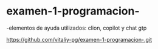 # examen-1-programacion-

-elementos de ayuda utilizados: clion, copilot y chat gtp

https://github.com/vitaliy-pg/examen-1-programacion-.git
